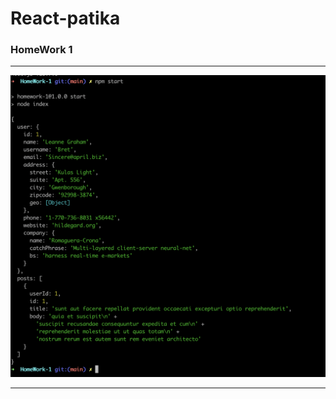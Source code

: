 # React-patika

### HomeWork 1

---

![image](./HomeWork-1/public/Screen%20Shot%202022-09-13%20at%2014.11.31.png)

---
